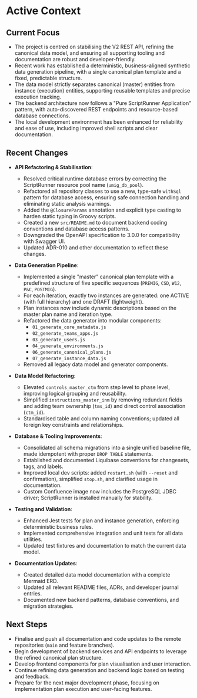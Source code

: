 # Active Context

## Current Focus

- The project is centred on stabilising the V2 REST API, refining the canonical data model, and ensuring all supporting tooling and documentation are robust and developer-friendly.
- Recent work has established a deterministic, business-aligned synthetic data generation pipeline, with a single canonical plan template and a fixed, predictable structure.
- The data model strictly separates canonical (master) entities from instance (execution) entities, supporting reusable templates and precise execution tracking.
- The backend architecture now follows a "Pure ScriptRunner Application" pattern, with auto-discovered REST endpoints and resource-based database connections.
- The local development environment has been enhanced for reliability and ease of use, including improved shell scripts and clear documentation.

## Recent Changes

- **API Refactoring & Stabilisation**:
  - Resolved critical runtime database errors by correcting the ScriptRunner resource pool name (`umig_db_pool`).
  - Refactored all repository classes to use a new, type-safe `withSql` pattern for database access, ensuring safe connection handling and eliminating static analysis warnings.
  - Added the `@ClosureParams` annotation and explicit type casting to harden static typing in Groovy scripts.
  - Created a new `src/README.md` to document backend coding conventions and database access patterns.
  - Downgraded the OpenAPI specification to 3.0.0 for compatibility with Swagger UI.
  - Updated ADR-010 and other documentation to reflect these changes.

- **Data Generation Pipeline**:
  - Implemented a single "master" canonical plan template with a predefined structure of five specific sequences (`PREMIG`, `CSD`, `W12`, `P&C`, `POSTMIG`).
  - For each iteration, exactly two instances are generated: one ACTIVE (with full hierarchy) and one DRAFT (lightweight).
  - Plan instances now include dynamic descriptions based on the master plan name and iteration type.
  - Refactored the data generator into modular components:
    - `01_generate_core_metadata.js`
    - `02_generate_teams_apps.js`
    - `03_generate_users.js`
    - `04_generate_environments.js`
    - `06_generate_canonical_plans.js`
    - `07_generate_instance_data.js`
  - Removed all legacy data model and generator components.

- **Data Model Refactoring**:
  - Elevated `controls_master_ctm` from step level to phase level, improving logical grouping and reusability.
  - Simplified `instructions_master_inm` by removing redundant fields and adding team ownership (`tms_id`) and direct control association (`ctm_id`).
  - Standardised table and column naming conventions; updated all foreign key constraints and relationships.

- **Database & Tooling Improvements**:
  - Consolidated all schema migrations into a single unified baseline file, made idempotent with proper `DROP TABLE` statements.
  - Established and documented Liquibase conventions for changesets, tags, and labels.
  - Improved local dev scripts: added `restart.sh` (with `--reset` and confirmation), simplified `stop.sh`, and clarified usage in documentation.
  - Custom Confluence image now includes the PostgreSQL JDBC driver; ScriptRunner is installed manually for stability.

- **Testing and Validation**:
  - Enhanced Jest tests for plan and instance generation, enforcing deterministic business rules.
  - Implemented comprehensive integration and unit tests for all data utilities.
  - Updated test fixtures and documentation to match the current data model.

- **Documentation Updates**:
  - Created detailed data model documentation with a complete Mermaid ERD.
  - Updated all relevant README files, ADRs, and developer journal entries.
  - Documented new backend patterns, database conventions, and migration strategies.

## Next Steps

- Finalise and push all documentation and code updates to the remote repositories (`main` and feature branches).
- Begin development of backend services and API endpoints to leverage the refined canonical plan structure.
- Develop frontend components for plan visualisation and user interaction.
- Continue refining data generation and backend logic based on testing and feedback.
- Prepare for the next major development phase, focusing on implementation plan execution and user-facing features.
